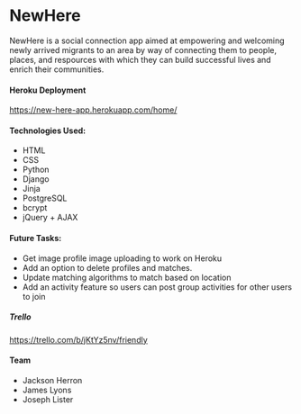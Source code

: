 # NewHere

NewHere is a social connection app aimed at empowering and welcoming newly arrived migrants to an area by way of connecting them to people, places, and respources with which they can build successful lives and enrich their communities.

#### Heroku Deployment

https://new-here-app.herokuapp.com/home/

#### Technologies Used:

- HTML
- CSS
- Python
- Django
- Jinja
- PostgreSQL
- bcrypt
- jQuery + AJAX

#### Future Tasks:

- Get image profile image uploading to work on Heroku
- Add an option to delete profiles and matches.
- Update matching algorithms to match based on location
- Add an activity feature so users can post group activities for other users to join


##### Trello
https://trello.com/b/jKtYz5nv/friendly

#### Team

- Jackson Herron
- James Lyons
- Joseph Lister
